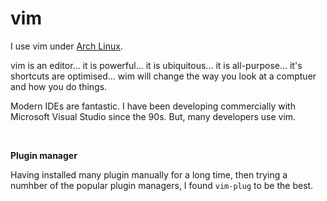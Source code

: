 # vim

I use vim under [Arch Linux](https://github.com/OpcodePete/Arch-Linux).

vim is an editor... it is powerful... it is ubiquitous... it is all-purpose... it's shortcuts are optimised... wim will change the way you look at a comptuer and how you do things.

Modern IDEs are fantastic. I have been developing commercially with Microsoft Visual Studio since the 90s. But, many developers use vim.

<br />

**Plugin manager**

Having installed many plugin manually for a long time, then trying a numhber of the popular plugin managers, I found `vim-plug` to be the best.
